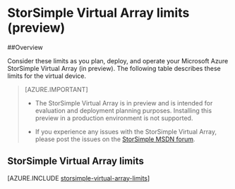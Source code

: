 <properties 
   pageTitle="StorSimple Virtual Array limits | Microsoft Azure"
   description="Describes system limits and recommended sizes for the Microsoft Azure StorSimple Virtual Array components and connections."
   services="storsimple"
   documentationCenter="NA"
   authors="alkohli"
   manager="carmonm"
   editor="" />
<tags 
   ms.service="storsimple"
   ms.devlang="NA"
   ms.topic="article"
   ms.tgt_pltfrm="NA"
   ms.workload="TBD"
   ms.date="01/14/2016"
   ms.author="alkohli" />


# StorSimple Virtual Array limits (preview)

##Overview

Consider these limits as you plan, deploy, and operate your Microsoft Azure StorSimple Virtual Array (in preview). The following table describes these limits for the virtual device.

>[AZURE.IMPORTANT] 
>
>- The StorSimple Virtual Array is in preview and is intended for evaluation and deployment planning purposes. Installing this preview in a production environment is not supported. 
>
>- If you experience any issues with the StorSimple Virtual Array, please post the issues on the [StorSimple MSDN forum](https://social.msdn.microsoft.com/Forums/home?forum=StorSimple).

## StorSimple Virtual Array limits 

[AZURE.INCLUDE [storsimple-virtual-array-limits](../../includes/storsimple-virtual-array-limits.md)]

